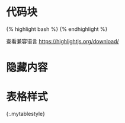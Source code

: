 # 代码块

{% highlight bash %} {% endhighlight %}

查看兼容语言 <https://highlightjs.org/download/>

# 隐藏内容

<div class="elementHide">
</div>

# 表格样式

{:.mytablestyle}
